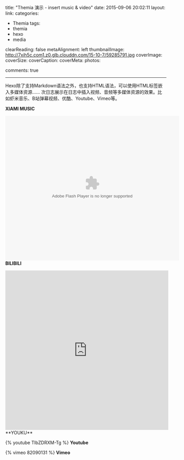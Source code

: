title: "Themia 演示 - insert music & video"
date: 2015-09-06 20:02:11
layout: 
link: 
categories:
 - Themia
tags: 
 - themia 
 - hexo
 - media

clearReading: false
metaAlignment: left
thumbnailImage: http://7xih5c.com1.z0.glb.clouddn.com/15-10-7/59285791.jpg
coverImage: 
coverSize: 
coverCaption: 
coverMeta: 
photos:

comments: true

---
Hexo除了支持Markdown语法之外，也支持HTML语法，可以使用HTML标签嵌入多媒体资源……
次日志展示在日志中插入视频、音频等多媒体资源的效果。比如虾米音乐、B站弹幕视频、优酷、Youtube、Vimeo等。
<!-- more -->

<script type="text/javascript" src="http://www.xiami.com/widget/player-single?uid=0&sid=1769552306&mode=js"></script>
**XIAMI MUSIC**

<embed height="452" width="544" quality="high" allowfullscreen="true" type="application/x-shockwave-flash" src="http://share.acg.tv/flash.swf" flashvars="aid=736681&page=1" pluginspage="http://www.adobe.com/shockwave/download/download.cgi?P1_Prod_Version=ShockwaveFlash"></embed>
**BILIBILI**

<iframe height=498 width=510 src="http://player.youku.com/embed/XMjMyNDk5NDE2" frameborder=0 allowfullscreen></iframe>
**YOUKU**

{% youtube TIbZDRXM-Tg %}
**Youtube**

{% vimeo 82090131 %}
**Vimeo**

